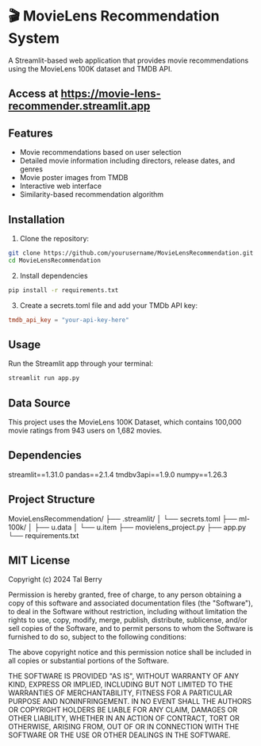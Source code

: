 # 🎬 MovieLens Recommendation System

A Streamlit-based web application that provides movie recommendations using the MovieLens 100K dataset and TMDB API.

## Access at https://movie-lens-recommender.streamlit.app

## Features
- Movie recommendations based on user selection
- Detailed movie information including directors, release dates, and genres
- Movie poster images from TMDB
- Interactive web interface
- Similarity-based recommendation algorithm

## Installation

1. Clone the repository:
```bash
git clone https://github.com/yourusername/MovieLensRecommendation.git
cd MovieLensRecommendation
```

2. Install dependencies
```bash
pip install -r requirements.txt
```

3. Create a secrets.toml file and add your TMDb API key:
```toml
tmdb_api_key = "your-api-key-here"
```

## Usage
Run the Streamlit app through your terminal:
```bash
streamlit run app.py
```

## Data Source
This project uses the MovieLens 100K Dataset, which contains 100,000 movie ratings from 943 users on 1,682 movies.

## Dependencies
streamlit==1.31.0
pandas==2.1.4
tmdbv3api==1.9.0
numpy==1.26.3

## Project Structure
MovieLensRecommendation/
├── .streamlit/
│   └── secrets.toml
├── ml-100k/
│   ├── u.data
│   └── u.item
├── movielens_project.py
├── app.py
└── requirements.txt

## MIT License

Copyright (c) 2024 Tal Berry

Permission is hereby granted, free of charge, to any person obtaining a copy
of this software and associated documentation files (the "Software"), to deal
in the Software without restriction, including without limitation the rights
to use, copy, modify, merge, publish, distribute, sublicense, and/or sell
copies of the Software, and to permit persons to whom the Software is
furnished to do so, subject to the following conditions:

The above copyright notice and this permission notice shall be included in all
copies or substantial portions of the Software.

THE SOFTWARE IS PROVIDED "AS IS", WITHOUT WARRANTY OF ANY KIND, EXPRESS OR
IMPLIED, INCLUDING BUT NOT LIMITED TO THE WARRANTIES OF MERCHANTABILITY,
FITNESS FOR A PARTICULAR PURPOSE AND NONINFRINGEMENT. IN NO EVENT SHALL THE
AUTHORS OR COPYRIGHT HOLDERS BE LIABLE FOR ANY CLAIM, DAMAGES OR OTHER
LIABILITY, WHETHER IN AN ACTION OF CONTRACT, TORT OR OTHERWISE, ARISING FROM,
OUT OF OR IN CONNECTION WITH THE SOFTWARE OR THE USE OR OTHER DEALINGS IN THE
SOFTWARE.
